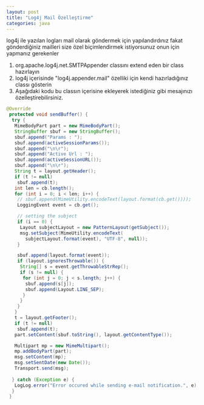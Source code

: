 ```yaml
---
layout: post
title: "Log4j Mail Özelleştirme"
categories: java
---
```

log4j ile yazılan logları mail olarak göndermek için yapılandırdınız fakat gönderdiğiniz mailleri size özel biçimlendirmek istiyorsunuz onun için yapmanız gerekenler

1. org.apache.log4j.net.SMTPAppender classını extend eden bir class hazırlayın
2. log4j içerisinde "log4j.appender.mail" özelliki için kendi hazırladığınız classı gösterin
3.  Aşağıdaki kodu bu classın içerisine ekleyerek istediğiniz gibi mesajınızı özelleştirebilirsiniz.
```java
@Override
 protected void sendBuffer() {  
  try {
   MimeBodyPart part = new MimeBodyPart();
   StringBuffer sbuf = new StringBuffer();
   sbuf.append("Params : ");
   sbuf.append(activeSessionParams());
   sbuf.append("\n\r");
   sbuf.append("Active Url : ");
   sbuf.append(activeSessionURL());
   sbuf.append("\n\r");
   String t = layout.getHeader();
   if (t != null)
    sbuf.append(t);
   int len = cb.length();
   for (int i = 0; i < len; i++) {
    // sbuf.append(MimeUtility.encodeText(layout.format(cb.get())));
    LoggingEvent event = cb.get();

    // setting the subject
    if (i == 0) {
     Layout subjectLayout = new PatternLayout(getSubject());
     msg.setSubject(MimeUtility.encodeText(
       subjectLayout.format(event), "UTF-8", null));
    }

    sbuf.append(layout.format(event));
    if (layout.ignoresThrowable()) {
     String[] s = event.getThrowableStrRep();
     if (s != null) {
      for (int j = 0; j < s.length; j++) {
       sbuf.append(s[j]);
       sbuf.append(Layout.LINE_SEP);
      }
     }
    }
   }
   t = layout.getFooter();
   if (t != null)
    sbuf.append(t);
   part.setContent(sbuf.toString(), layout.getContentType());

   Multipart mp = new MimeMultipart();
   mp.addBodyPart(part);
   msg.setContent(mp);
   msg.setSentDate(new Date());
   Transport.send(msg);
   
  } catch (Exception e) {
   LogLog.error("Error occured while sending e-mail notification.", e);
  }
 }
```
